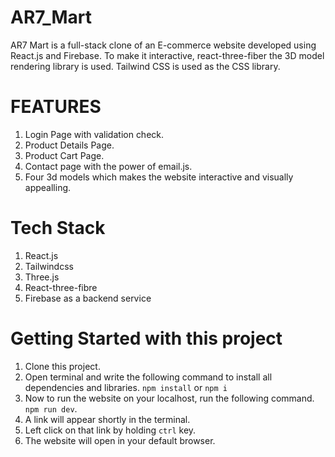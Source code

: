 # AR7_Mart

AR7 Mart is a full-stack clone of an E-commerce website developed using React.js and Firebase. To make it interactive, react-three-fiber the 3D model rendering library is used. Tailwind CSS is used as the CSS library.

# FEATURES

1. Login Page with validation check.
2. Product Details Page.
3. Product Cart Page.
4. Contact page with the power of email.js.
5. Four 3d models which makes the website interactive and visually appealling.

# Tech Stack

1. React.js
2. Tailwindcss
3. Three.js
4. React-three-fibre
5. Firebase as a backend service

# Getting Started with this project

1. Clone this project.
2. Open terminal and write the following command to install all dependencies and libraries.
   `npm install` or `npm i`
3. Now to run the website on your localhost, run the following command.
   `npm run dev`.
4. A link will appear shortly in the terminal.
5. Left click on that link by holding `ctrl` key.
6. The website will open in your default browser.
